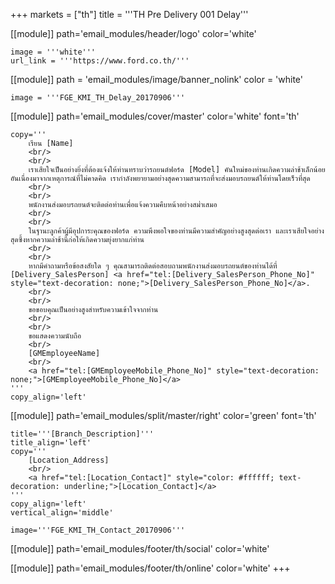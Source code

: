 +++
markets = ["th"]
title = '''TH Pre Delivery 001 Delay'''

[[module]]
path='email_modules/header/logo'
color='white'

	image = '''white'''
	url_link = '''https://www.ford.co.th/'''

[[module]]
path = 'email_modules/image/banner_nolink'
color = 'white'

	image = '''FGE_KMI_TH_Delay_20170906'''

[[module]]
path='email_modules/cover/master'
color='white'
font='th'

	copy='''
		เรียน [Name]
		<br/>
		<br/>
		เราเสียใจเป็นอย่างยิ่งที่ต้องแจ้งให้ท่านทราบว่ารถยนต์ฟอร์ด [Model] คันใหม่ของท่านเกิดความล่าช้าเล็กน้อยอันเนื่องมาจากเหตุการณ์ที่ไม่คาดคิด เรากำลังพยายามอย่างสุดความสามารถที่จะส่งมอบรถยนต์ให้ท่านโดยเร็วที่สุด
		<br/>
		<br/>
		พนักงานส่งมอบรถยนต์จะติดต่อท่านเพื่อแจ้งความคืบหน้าอย่างสม่ำเสมอ
		<br/>
		<br/>
		ในฐานะลูกค้าผู้มีอุปการะคุณของฟอร์ด ความพึงพอใจของท่านมีความสำคัญอย่างสูงสุดต่อเรา และเราเสียใจอย่างสุดซึ้งหากความล่าช้านี้ก่อให้เกิดความยุ่งยากแก่ท่าน 
		<br/>
		<br/>
		หากมีคำถามหรือข้อสงสัยใด ๆ คุณสามารถติดต่อสอบถามพนักงานส่งมอบรถยนต์ของท่านได้ที่ [Delivery_SalesPerson] <a href="tel:[Delivery_SalesPerson_Phone_No]" style="text-decoration: none;">[Delivery_SalesPerson_Phone_No]</a>.
		<br/>
		<br/>
		ขอขอบคุณเป็นอย่างสูงสำหรับความเข้าใจจากท่าน
		<br/>
		<br/>
		ขอแสดงความนับถือ
		<br/>
		[GMEmployeeName]
		<br/>
		<a href="tel:[GMEmployeeMobile_Phone_No]" style="text-decoration: none;">[GMEmployeeMobile_Phone_No]</a>
	'''
	copy_align='left'

[[module]]
path='email_modules/split/master/right'
color='green'
font='th'

	title='''[Branch_Description]'''
	title_align='left'
	copy='''
		[Location_Address]
		<br/>
		<a href="tel:[Location_Contact]" style="color: #ffffff; text-decoration: underline;">[Location_Contact]</a>
	'''
	copy_align='left'
	vertical_align='middle'

	image='''FGE_KMI_TH_Contact_20170906'''

[[module]]
path='email_modules/footer/th/social'
color='white'

[[module]]
path='email_modules/footer/th/online'
color='white'
+++